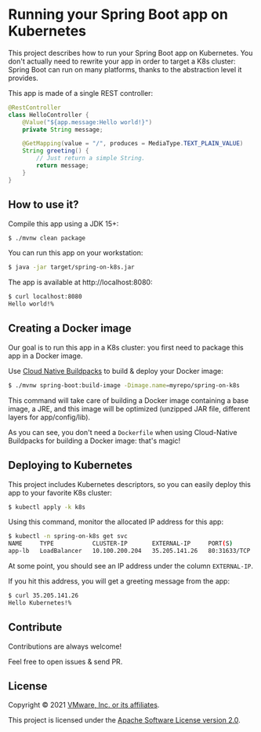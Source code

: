 # Running your Spring Boot app on Kubernetes

This project describes how to run your Spring Boot app on Kubernetes.
You don't actually need to rewrite your app in order to target a K8s
cluster: Spring Boot can run on many platforms, thanks to
the abstraction level it provides.

This app is made of a single REST controller:
```java
@RestController
class HelloController {
    @Value("${app.message:Hello world!}")
    private String message;

    @GetMapping(value = "/", produces = MediaType.TEXT_PLAIN_VALUE)
    String greeting() {
        // Just return a simple String.
        return message;
    }
}
```

## How to use it?

Compile this app using a JDK 15+:
```bash
$ ./mvnw clean package
```

You can run this app on your workstation:
```bash
$ java -jar target/spring-on-k8s.jar
```

The app is available at http://localhost:8080:
```bash
$ curl localhost:8080
Hello world!%
```

## Creating a Docker image

Our goal is to run this app in a K8s cluster: you first need to package
this app in a Docker image.

Use [Cloud Native Buildpacks](https://buildpacks.io)
to build & deploy your Docker image:
```bash
$ ./mvnw spring-boot:build-image -Dimage.name=myrepo/spring-on-k8s
```

This command will take care of building a Docker image containing
a base image, a JRE, and this image will be optimized (unzipped
JAR file, different layers for app/config/lib).

As you can see, you don't need a `Dockerfile` when using Cloud-Native Buildpacks
for building a Docker image: that's magic!

## Deploying to Kubernetes

This project includes Kubernetes descriptors, so you can easily deploy
this app to your favorite K8s cluster:
```bash
$ kubectl apply -k k8s
```

Using this command, monitor the allocated IP address for this app:
```bash
$ kubectl -n spring-on-k8s get svc
NAME     TYPE           CLUSTER-IP       EXTERNAL-IP     PORT(S)        AGE
app-lb   LoadBalancer   10.100.200.204   35.205.141.26   80:31633/TCP   90s
```

At some point, you should see an IP address under the column `EXTERNAL-IP`.

If you hit this address, you will get a greeting message from the app:
```bash
$ curl 35.205.141.26
Hello Kubernetes!%
```

## Contribute

Contributions are always welcome!

Feel free to open issues & send PR.

## License

Copyright &copy; 2021 [VMware, Inc. or its affiliates](https://vmware.com).

This project is licensed under the [Apache Software License version 2.0](https://www.apache.org/licenses/LICENSE-2.0).
